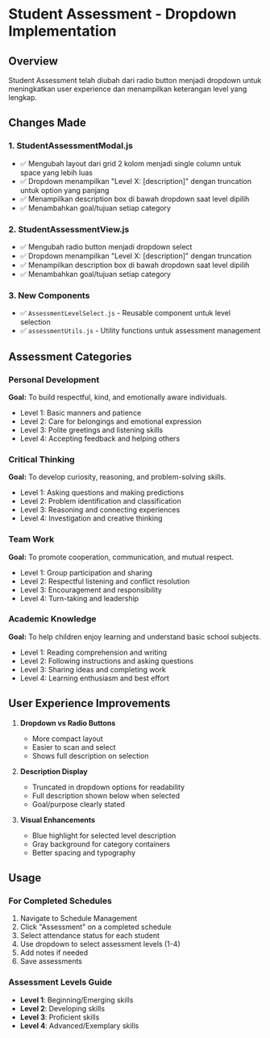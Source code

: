 # Student Assessment - Dropdown Implementation

## Overview
Student Assessment telah diubah dari radio button menjadi dropdown untuk meningkatkan user experience dan menampilkan keterangan level yang lengkap.

## Changes Made

### 1. StudentAssessmentModal.js
- ✅ Mengubah layout dari grid 2 kolom menjadi single column untuk space yang lebih luas
- ✅ Dropdown menampilkan "Level X: [description]" dengan truncation untuk option yang panjang  
- ✅ Menampilkan description box di bawah dropdown saat level dipilih
- ✅ Menambahkan goal/tujuan setiap category

### 2. StudentAssessmentView.js  
- ✅ Mengubah radio button menjadi dropdown select
- ✅ Dropdown menampilkan "Level X: [description]" dengan truncation
- ✅ Menampilkan description box di bawah dropdown saat level dipilih
- ✅ Menambahkan goal/tujuan setiap category

### 3. New Components
- ✅ `AssessmentLevelSelect.js` - Reusable component untuk level selection
- ✅ `assessmentUtils.js` - Utility functions untuk assessment management

## Assessment Categories

### Personal Development
**Goal:** To build respectful, kind, and emotionally aware individuals.
- Level 1: Basic manners and patience
- Level 2: Care for belongings and emotional expression  
- Level 3: Polite greetings and listening skills
- Level 4: Accepting feedback and helping others

### Critical Thinking  
**Goal:** To develop curiosity, reasoning, and problem-solving skills.
- Level 1: Asking questions and making predictions
- Level 2: Problem identification and classification
- Level 3: Reasoning and connecting experiences
- Level 4: Investigation and creative thinking

### Team Work
**Goal:** To promote cooperation, communication, and mutual respect.
- Level 1: Group participation and sharing
- Level 2: Respectful listening and conflict resolution
- Level 3: Encouragement and responsibility 
- Level 4: Turn-taking and leadership

### Academic Knowledge
**Goal:** To help children enjoy learning and understand basic school subjects.
- Level 1: Reading comprehension and writing
- Level 2: Following instructions and asking questions
- Level 3: Sharing ideas and completing work
- Level 4: Learning enthusiasm and best effort

## User Experience Improvements

1. **Dropdown vs Radio Buttons**
   - More compact layout
   - Easier to scan and select
   - Shows full description on selection

2. **Description Display**
   - Truncated in dropdown options for readability
   - Full description shown below when selected
   - Goal/purpose clearly stated

3. **Visual Enhancements**
   - Blue highlight for selected level description
   - Gray background for category containers
   - Better spacing and typography

## Usage

### For Completed Schedules
1. Navigate to Schedule Management
2. Click "Assessment" on a completed schedule
3. Select attendance status for each student
4. Use dropdown to select assessment levels (1-4)
5. Add notes if needed
6. Save assessments

### Assessment Levels Guide
- **Level 1**: Beginning/Emerging skills
- **Level 2**: Developing skills  
- **Level 3**: Proficient skills
- **Level 4**: Advanced/Exemplary skills
